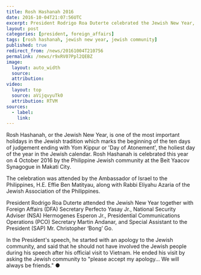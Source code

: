 ```yaml
---
title: Rosh Hashanah 2016
date: 2016-10-04T21:07:56UTC
excerpt: President Rodrigo Roa Duterte celebrated the Jewish New Year, also known as Rosh Hashanah, with the Jewish community at the Beit Yaacov Synagogue in Makati City on 4 October 2016.
layout: post
categories: [president, foreign_affairs]
tags: [rosh hashanah, jewish new year, jewish community]
published: true
redirect_from: /news/20161004T210756
permalink: /news/r9xRV07Ppl2QEBZ
image:
  layout: auto_width
  source: 
  attribution: 
video:
  layout: top
  source: aVijqvyuTk0
  attribution: RTVM
sources:
  - label:
    link:
---
```


Rosh Hashanah, or the Jewish New Year, is one of the most important holidays in the Jewish tradition which marks the beginning of the ten days of judgement ending with Yom Kippur or 'Day of Atonement', the holiest day of the year in the Jewish calendar.
Rosh Hashanah is celebrated this year on 4 October 2016 by the Philippine Jewish community at the Beit Yaacov Synagogue in Makati City.

The celebration was attended by the Ambassador of Israel to the Philippines, H.E. Effie Ben Matityau, along with Rabbi Eliyahu Azaria of the Jewish Association of the Philippines.

President Rodrigo Roa Duterte attended the Jewish New Year together with Foreign Affairs (DFA) Secretary Perfecto Yasay Jr., National Security Adviser (NSA) Hermogenes Esperon Jr., Presidential Communications Operations (PCO) Secretary Martin Andanar, and Special Assistant to the President (SAP) Mr. Christopher ‘Bong’ Go.

In the President's speech, he started with an apology to the Jewish community, and said that he should not have involved the Jewish people during his speech
after his official visit to Vietnam.
He ended his visit by asking the Jewish community to "please accept my apology... We will always be friends."
&#x25cf;


